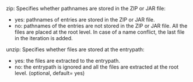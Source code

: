 zip: Specifies whether pathnames are stored in the ZIP or JAR file:

- yes: pathnames of entries are stored in the ZIP or JAR file.
- no: pathnames of the entries are not stored in the ZIP or JAR file. All the files are placed at the root level. In case of a name conflict, the last file in the iteration is added.

unzip: Specifies whether files are stored at the entrypath:

- yes: the files are extracted to the entrypath.
- no: the entrypath is ignored and all the files are extracted at the root level. (optional, default= yes)
